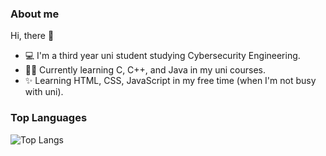 <!-- - 👋 Hi, I’m @cicada-legs
- 👀 I’m interested in ...
- 🌱 I’m currently learning ...
- 💞️ I’m looking to collaborate on ...
- 📫 How to reach me ...

<!---
cicada-legs/cicada-legs is a ✨ special ✨ repository because its `README.md` (this file) appears on your GitHub profile.
You can click the Preview link to take a look at your changes.
---> 

### About me

Hi, there 👋
- 💻 I'm a third year uni student studying Cybersecurity Engineering.
- 👩‍🎓 Currently learning C, C++, and Java in my uni courses.
- ✨ Learning HTML, CSS, JavaScript in my free time (when I'm not busy with uni).

### Top Languages
 ![Top Langs](https://github-readme-stats.vercel.app/api/top-langs/?username=cicada-legs&layout=compact)
